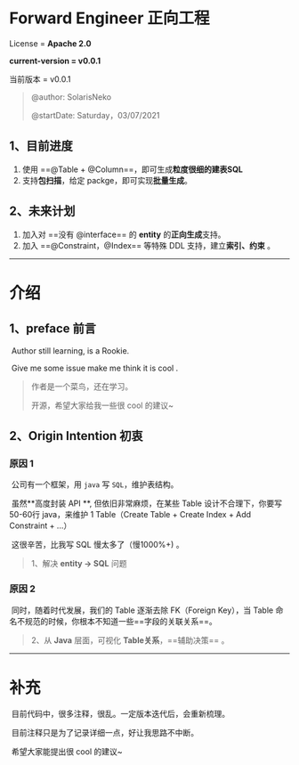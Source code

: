 # Forward Engineer 正向工程

License = **Apache 2.0**

**current-version = v0.0.1**

当前版本 = v0.0.1

> @author: SolarisNeko 
>
> @startDate: Saturday，03/07/2021

## 1、目前进度

1. 使用 ==@Table + @Column==，即可生成**粒度很细的建表SQL**
2. 支持**包扫描**，给定 packge，即可实现**批量生成**。

## 2、未来计划

1. 加入对 ==没有 @interface== 的 **entity** 的**正向生成**支持。
2. 加入 ==@Constraint，@Index== 等特殊 DDL 支持，建立**索引、约束** 。



------

# 介绍

## 1、preface 前言

​	Author still learning, is a Rookie.

​	Give me some issue make me think it is cool .

> 作者是一个菜鸟，还在学习。
>
> 开源，希望大家给我一些很 cool 的建议~

## 2、Origin Intention 初衷

### 原因 1

​	公司有一个框架，用 `java` 写 `SQL`，维护表结构。

​	虽然**高度封装 API **, 但依旧非常麻烦，在某些 Table 设计不合理下，你要写 50-60行 java，来维护 1 Table（Create Table + Create Index + Add Constraint + ...）

​	这很辛苦，比我写 SQL 慢太多了（慢1000%+) 。

> 1、解决 **entity -> SQL** 问题

### 原因 2

​	同时，随着时代发展，我们的 Table 逐渐去除 FK（Foreign Key），当 Table 命名不规范的时候，你根本不知道一些==字段的关联关系==。

> 2、从 **Java** 层面，可视化 **Table关系**，==辅助决策== 。



---------

# 补充

​	目前代码中，很多注释，很乱。一定版本迭代后，会重新梳理。

​	目前注释只是为了记录详细一点，好让我思路不中断。

​	希望大家能提出很 cool 的建议~

